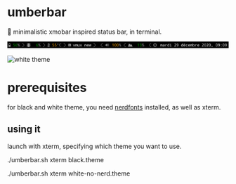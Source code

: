 # umberbar

:ram: minimalistic xmobar inspired status bar, in terminal. 

![black theme](black.png)

![white theme](wite-no-nerd.png)

# prerequisites 

for black and white theme, you need [nerdfonts](https://www.nerdfonts.com/) installed, as well as xterm.

## using it

launch with xterm, specifying which theme you want to use.

./umberbar.sh xterm black.theme

./umberbar.sh xterm white-no-nerd.theme
